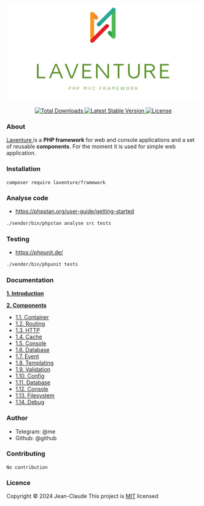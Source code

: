 <p align="center">
<a href="https://laventure.ru" target="_blank">
 <img src="./docs/logo/laventure.png" width="500">
</a>
</p>

<p align="center">
<a href="https://packagist.org/packages/laventure/framework">
  <img src="https://img.shields.io/packagist/dt/laventure/framework" alt="Total Downloads">
</a>
<a href="https://packagist.org/packages/laventure/framework">
  <img src="https://img.shields.io/packagist/v/laventure/framework" alt="Latest Stable Version">
</a>
<a href="https://packagist.org/packages/laventure/framework">
    <img src="https://img.shields.io/packagist/l/laventure/framework" alt="License">
</a>
</p>

### About
[Laventure ]() is a **PHP framework** for web and console applications and a set of reusable **components**.
For the moment it is used for simple web application.



### Installation
```
composer require laventure/framework
```


### Analyse code
- https://phpstan.org/user-guide/getting-started
```bash
./vendor/bin/phpstan analyse src tests
```


### Testing
- https://phpunit.de/
```bash
./vendor/bin/phpunit tests
```



### Documentation 

**[1. Introduction](docs/introduction)**

**[2. Components](docs/components)**
* [1.1. Container](docs/components/container)
* [1.2. Routing](docs/components/routing)
* [1.3. HTTP](docs/components/http)
* [1.4. Cache](docs/components/cache)
* [1.5. Console](docs/components/console)
* [1.6. Database](docs/components/database)
* [1.7. Event](docs/components/event)
* [1.8. Templating](docs/components/templating)
* [1.9. Validation](docs/components/validation)
* [1.10. Config](docs/components/config)
* [1.11. Database](docs/components/database)
* [1.12. Console](docs/components/console)
* [1.13. Filesystem](docs/components/filesystem)
* [1.14. Debug](docs/components/debug)



### Author
- Telegram: @me
- Github: @github

### Contributing
```
No contribution
```


### Licence
Copyright &copy; 2024 Jean-Claude
This project is [MIT](LICENSE) licensed








